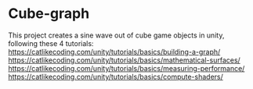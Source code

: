 # Cube-graph

This project creates a sine wave out of cube game objects in unity, following these 4 tutorials:
https://catlikecoding.com/unity/tutorials/basics/building-a-graph/
https://catlikecoding.com/unity/tutorials/basics/mathematical-surfaces/
https://catlikecoding.com/unity/tutorials/basics/measuring-performance/
https://catlikecoding.com/unity/tutorials/basics/compute-shaders/